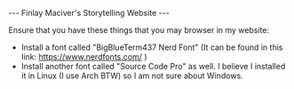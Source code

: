 --- Finlay Maciver's Storytelling Website ---

Ensure that you have these things that you may browser in my website:
- Install a font called "BigBlueTerm437 Nerd Font" (It can be found in this link: https://www.nerdfonts.com/ )
- Install another font called "Source Code Pro" as well. I believe I installed it in Linux (I use Arch BTW) so I am not sure about Windows. 
